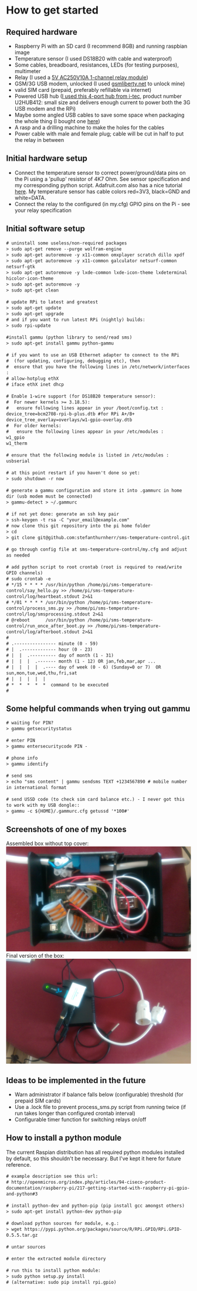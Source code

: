 How to get started
==================

Required hardware
-----------------
* Raspberry Pi with an SD card (I recommend 8GB) and running raspbian image
* Temperature sensor (I used DS18B20 with cable and waterproof)
* Some cables, breadboard, resistances, LEDs (for testing purposes), multimeter
* Relay (I used a [5V AC250V10A 1-channel relay module](http://www.ebay.com/itm/5V-One-1-Channel-Relay-Module-Board-Shield-For-PIC-AVR-DSP-ARM-MCU-Arduino-MKLP-/251804970941?pt=LH_DefaultDomain_0&hash=item3aa0beefbd))
* GSM/3G USB modem, unlocked (I used [gsmliberty.net](http://www.gsmliberty.net) to unlock mine)
* valid SIM card (prepaid, preferably refillable via internet)
* Powered USB hub ([I used this 4-port hub from i-tec](http://www.i-tec-europe.eu/?t=3&v=265&lng=en), product number U2HUB412: small size and delivers enough current to power both the 3G USB modem and the RPi)
* Maybe some angled USB cables to save some space when packaging the whole thing (I bought one [here](http://www.angledcables.com/cables.html))
* A rasp and a drilling machine to make the holes for the cables
* Power cable with male and female plug; cable will be cut in half to put the relay in between

Initial hardware setup
----------------------
* Connect the temperature sensor to correct power/ground/data pins on the Pi using a 'pullup' resistor of 4K7 Ohm. See sensor specification and my corresponding python script. Adafruit.com also has a nice tutorial [here](https://learn.adafruit.com/adafruits-raspberry-pi-lesson-11-ds18b20-temperature-sensing/hardware). My temperature sensor has cable colors red=3V3, black=GND and white=DATA.
* Connect the relay to the configured (in my.cfg) GPIO pins on the Pi - see your relay specification


Initial software setup
----------------------
    # uninstall some useless/non-required packages
    > sudo apt-get remove --purge wolfram-engine
    > sudo apt-get autoremove -y x11-common omxplayer scratch dillo xpdf
    > sudo apt-get autoremove -y x11-common galculator netsurf-common netsurf-gtk
    > sudo apt-get autoremove -y lxde-common lxde-icon-theme lxdeterminal hicolor-icon-theme 
    > sudo apt-get autoremove -y
    > sudo apt-get clean   
 
    # update RPi to latest and greatest
    > sudo apt-get update
    > sudo apt-get upgrade
    # and if you want to run latest RPi (nightly) builds:
    > sudo rpi-update

    #install gammu (python library to send/read sms)
    > sudo apt-get install gammu python-gammu

    # if you want to use an USB Ethernet adapter to connect to the RPi
    #  (for updating, configuring, debugging etc), then
    #  ensure that you have the following lines in /etc/network/interfaces :
    # allow-hotplug ethX
    # iface ethX inet dhcp 

    # Enable 1-wire support (for DS18B20 temperature sensor):
    #  For newer kernels >= 3.18.5):
    #   ensure following lines appear in your /boot/config.txt :
    device_tree=bcm2708-rpi-b-plus.dtb #for RPi A+/B+
    device_tree_overlay=overlays/w1-gpio-overlay.dtb
    #  For older kernels:
    #   ensure the following lines appear in your /etc/modules :
    w1_gpio
    w1_therm

    # ensure that the following module is listed in /etc/modules :
    usbserial

    # at this point restart if you haven't done so yet:
    > sudo shutdown -r now

    # generate a gammu configuration and store it into .gammurc in home dir (usb modem must be connected)
    > gammu-detect > ~/.gammurc

    # if not yet done: generate an ssh key pair
    > ssh-keygen -t rsa -C "your_email@example.com"
    # now clone this git repository into the pi home folder
    > cd
    > git clone git@github.com:stefanthurnherr/sms-temperature-control.git

    # go through config file at sms-temperature-control/my.cfg and adjust as needed

    # add python script to root crontab (root is required to read/write GPIO channels)
    # sudo crontab -e
    # */15 * * * * /usr/bin/python /home/pi/sms-temperature-control/say_hello.py >> /home/pi/sms-temperature-control/log/heartbeat.stdout 2>&1
    # */01 * * * * /usr/bin/python /home/pi/sms-temperature-control/process_sms.py >> /home/pi/sms-temperature-control/log/smsprocessing.stdout 2>&1
    # @reboot      /usr/bin/python /home/pi/sms-temperature-control/run_once_after_boot.py >> /home/pi/sms-temperature-control/log/afterboot.stdout 2>&1
    #
    # .---------------- minute (0 - 59) 
    # |  .------------- hour (0 - 23)
    # |  |  .---------- day of month (1 - 31)
    # |  |  |  .------- month (1 - 12) OR jan,feb,mar,apr ... 
    # |  |  |  |  .---- day of week (0 - 6) (Sunday=0 or 7)  OR sun,mon,tue,wed,thu,fri,sat 
    # |  |  |  |  |
    # *  *  *  *  *  command to be executed
    #


Some helpful commands when trying out gammu
-------------------------------------------
    # waiting for PIN?
    > gammu getsecuritystatus

    # enter PIN
    > gammu entersecuritycode PIN -

    # phone info
    > gammu identify

    # send sms
    > echo "sms content" | gammu sendsms TEXT +1234567890 # mobile number in international format

    # send USSD code (to check sim card balance etc.) - I never got this to work with my USB dongle::
    > gammu -c ${HOME}/.gammurc.cfg getussd '*100#'


Screenshots of one of my boxes
------------------------------
Assembled box without top cover: ![ScreenShot](/screenshots/readme-openbox.jpg)
Final version of the box: ![ScreenShot](/screenshots/readme-closedbox.jpg)


Ideas to be implemented in the future
-------------------------------------
* Warn administrator if balance falls below (configurable) threshold (for prepaid SIM cards)
* Use a .lock file to prevent process_sms.py script from running twice (if run takes longer than configured crontab interval)
* Configurable timer function for switching relays on/off


How to install a python module
------------------------------
The current Raspian distribution has all required python modules installed by default, so this shouldn't be necessary. But I've kept it here for future reference.

    # example description see this url:
    # http://openmicros.org/index.php/articles/94-ciseco-product-documentation/raspberry-pi/217-getting-started-with-raspberry-pi-gpio-and-python#3

    # install python-dev and python-pip (pip install gcc amongst others)
    > sudo apt-get install python-dev python-pip

    # download python sources for module, e.g.:
    > wget https://pypi.python.org/packages/source/R/RPi.GPIO/RPi.GPIO-0.5.5.tar.gz

    # untar sources

    # enter the extracted module directory

    # run this to install python module:
    > sudo python setup.py install
    # (alternative: sudo pip install rpi.gpio)
